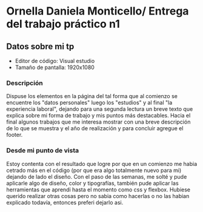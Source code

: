 # Ornella Daniela Monticello/ Entrega del trabajo práctico n1

## Datos sobre mi tp 
* Editor de código: Visual estudio
* Tamaño de pantalla: 1920x1080
### Descripción 
Dispuse los elementos en la página del tal forma que al comienzo se encuentre los "datos personales" luego los "estudios" y al final "la experiencia laboral", dejando para una segunda lectura un breve texto que explica sobre mi forma de trabajo y mis puntos más destacables. Hacia el final algunos trabajos que me interesa mostrar con una breve descripción de lo que se muestra y el año de realización y para concluir agregue el footer.
### Desde mi punto de vista
Estoy contenta con el resultado que logre por que en un comienzo me habia cetrado más en el código (por que era algo totalmente nuevo para mi) dejando de lado el diseño. Con el paso de las semanas, me solté y pude aplicarle algo de diseño, color y tipografías, también pude aplicar las herramientas que aprendi hasta el momento como css y flexbox. Hubiese querido realizar otras cosas pero no sabia como hacerlas o no las habian explicado todavía, entonces preferi dejarlo asi.
